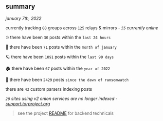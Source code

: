 
## summary
_january 7th, 2022_

currently tracking `88` groups across `125` relays & mirrors - _`55` currently online_

⏲ there have been `30` posts within the `last 24 hours`

🦈 there have been `71` posts within the `month of january`

🪐 there have been `1091` posts within the `last 90 days`

🏚 there have been `67` posts within the `year of 2022`

🦕 there have been `2429` posts `since the dawn of ransomwatch`

there are `43` custom parsers indexing posts

_`20` sites using v2 onion services are no longer indexed - [support.torproject.org](https://support.torproject.org/onionservices/v2-deprecation/)_

> see the project [README](https://github.com/thetanz/ransomwatch#ransomwatch--) for backend technicals
